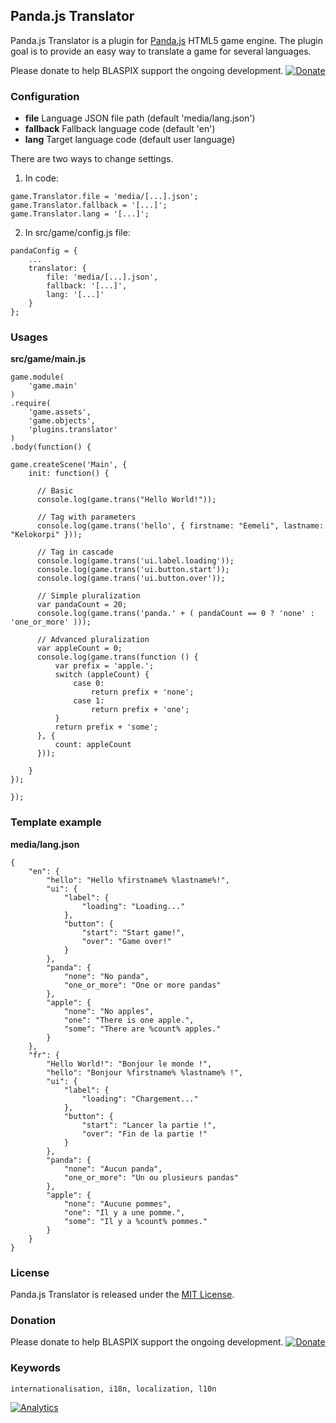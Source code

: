 ## Panda.js Translator

Panda.js Translator is a plugin for [Panda.js](http://www.pandajs.net/) HTML5 game engine.
The plugin goal is to provide an easy way to translate a game for several languages.

Please donate to help BLASPIX support the ongoing development.
[![Donate](https://www.paypalobjects.com/en_US/i/btn/btn_donate_SM.gif "Donate")](https://www.paypal.com/cgi-bin/webscr?cmd=_s-xclick&hosted_button_id=QR5TU7Q8NEANQ)

### Configuration

- **file** Language JSON file path (default 'media/lang.json')
- **fallback** Fallback language code (default 'en')
- **lang** Target language code (default user language)

There are two ways to change settings.

1) In code:

```
game.Translator.file = 'media/[...].json';
game.Translator.fallback = '[...]';
game.Translator.lang = '[...]';
```

2) In src/game/config.js file:

```
pandaConfig = {
    ...
    translator: {
        file: 'media/[...].json',
        fallback: '[...]',
        lang: '[...]'
    }
};
```

### Usages

**src/game/main.js**
```
game.module(
    'game.main'
)
.require(
    'game.assets',
    'game.objects',
    'plugins.translator'
)
.body(function() {

game.createScene('Main', {
    init: function() {

      // Basic
      console.log(game.trans("Hello World!"));

      // Tag with parameters
      console.log(game.trans('hello', { firstname: "Eemeli", lastname: "Kelokorpi" }));

      // Tag in cascade
      console.log(game.trans('ui.label.loading'));
      console.log(game.trans('ui.button.start'));
      console.log(game.trans('ui.button.over'));

      // Simple pluralization
      var pandaCount = 20;
      console.log(game.trans('panda.' + ( pandaCount == 0 ? 'none' : 'one_or_more' )));

      // Advanced pluralization
      var appleCount = 0;
      console.log(game.trans(function () {
          var prefix = 'apple.';
          switch (appleCount) {
              case 0:
                  return prefix + 'none';
              case 1:
                  return prefix + 'one';
          }
          return prefix + 'some';
      }, {
          count: appleCount
      }));

    }
});

});

```

### Template example

**media/lang.json**
```
{
    "en": {
        "hello": "Hello %firstname% %lastname%!",
        "ui": {
            "label": {
                "loading": "Loading..."
            },
            "button": {
                "start": "Start game!",
                "over": "Game over!"
            }
        },
        "panda": {
            "none": "No panda",
            "one_or_more": "One or more pandas"
        },
        "apple": {
            "none": "No apples",
            "one": "There is one apple.",
            "some": "There are %count% apples."
        }
    },
    "fr": {
        "Hello World!": "Bonjour le monde !",
        "hello": "Bonjour %firstname% %lastname% !",
        "ui": {
            "label": {
                "loading": "Chargement..."
            },
            "button": {
                "start": "Lancer la partie !",
                "over": "Fin de la partie !"
            }
        },
        "panda": {
            "none": "Aucun panda",
            "one_or_more": "Un ou plusieurs pandas"
        },
        "apple": {
            "none": "Aucune pommes",
            "one": "Il y a une pomme.",
            "some": "Il y a %count% pommes."
        }
    }
}
```

### License

Panda.js Translator is released under the [MIT License](http://opensource.org/licenses/MIT).

### Donation

Please donate to help BLASPIX support the ongoing development.
[![Donate](https://www.paypalobjects.com/en_US/i/btn/btn_donate_SM.gif "Donate")](https://www.paypal.com/cgi-bin/webscr?cmd=_s-xclick&hosted_button_id=QR5TU7Q8NEANQ)

### Keywords
```
internationalisation, i18n, localization, l10n
```

[![Analytics](https://ga-beacon.appspot.com/UA-48574179-2/panda.js-translator/index?pixel)](https://github.com/igrigorik/ga-beacon)
